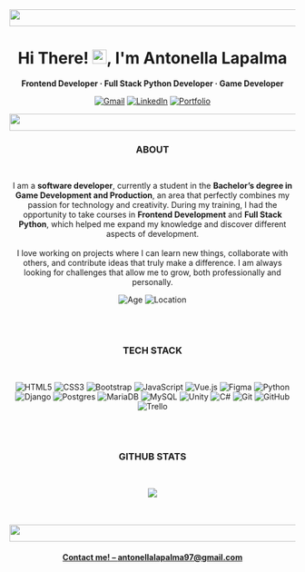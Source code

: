 <!--PORTADA-->
<img src="https://i.imgur.com/dBaSKWF.gif" height="30" width="1050">
<h1 align="center"">Hi There! <img src="https://media.giphy.com/media/hvRJCLFzcasrR4ia7z/giphy.gif" width="25">, I'm Antonella Lapalma</h1>
<p align="center"><strong>Frontend Developer · Full Stack Python Developer · Game Developer</strong></p>
<!--CONTACTO-->
<div align="center">
  
  <a href="mailto:antonellalapalma97@gmail.com">![Gmail](https://img.shields.io/badge/Gmail-D14836?style=Flat&logo=gmail&logoColor=white)</a>
  <a href="https://linkedin.com/in/antonellalapalma">![LinkedIn](https://img.shields.io/badge/linkedin-%230077B5.svg?style=Flat&logo=linkedin&logoColor=white)</a>
  <a href="https://antonellalapalma.github.io/Portfolio/">![Portfolio](https://img.shields.io/badge/Portfolio-555555?style=flat&logo=Google-Chrome&logoColor=white)</a>
  
</div>
<img src="https://i.imgur.com/dBaSKWF.gif" height="30" width="1050">

<br>

<!--SOBRE MI-->
<h3 align="center">ABOUT</h3>
<img src="https://i.imgur.com/dBaSKWF.gif" height="15" width="1050">

<p align="center">I am a <strong>software developer</strong>, currently a student in the <strong>Bachelor’s degree in Game Development and Production</strong>, an area that perfectly combines my passion for technology and creativity. During my training, I had the opportunity to take courses in <strong>Frontend Development</strong> and <strong>Full Stack Python</strong>, which helped me expand my knowledge and discover different aspects of development.
<br><br>
I love working on projects where I can learn new things, collaborate with others, and contribute ideas that truly make a difference. I am always looking for challenges that allow me to grow, both professionally and personally.</p>

<div align="center">

![Age](https://img.shields.io/badge/Age%20-%2027%20-%20%23F7CB02FF)
![Location](https://img.shields.io/badge/Location%20-%20Buenos%20Aires,%20Argentina-%20%2313AEF7FF)

</div>
<br><br>

<!--SKILLS-->
<h3 align="center">TECH STACK</h3>
<img src="https://i.imgur.com/dBaSKWF.gif" height="15" width="1050">

<div align="center">
  
  ![HTML5](https://img.shields.io/badge/html5-%23E34F26.svg?style=for-the-badge&logo=html5&logoColor=white)
  ![CSS3](https://img.shields.io/badge/css3-%231572B6.svg?style=for-the-badge&logo=css3&logoColor=white)
  ![Bootstrap](https://img.shields.io/badge/bootstrap-%238511FA.svg?style=for-the-badge&logo=bootstrap&logoColor=white)
  ![JavaScript](https://img.shields.io/badge/javascript-%23323330.svg?style=for-the-badge&logo=javascript&logoColor=%23F7DF1E)
  ![Vue.js](https://img.shields.io/badge/vuejs-%2335495e.svg?style=for-the-badge&logo=vuedotjs&logoColor=%234FC08D)
  ![Figma](https://img.shields.io/badge/figma-%23F24E1E.svg?style=for-the-badge&logo=figma&logoColor=white)
  ![Python](https://img.shields.io/badge/python%20-%2314354C.svg?&style=for-the-badge&logo=python&logoColor=white)
  ![Django](https://img.shields.io/badge/django-%23092E20.svg?style=for-the-badge&logo=django&logoColor=white)
  ![Postgres](https://img.shields.io/badge/postgres-%23316192.svg?style=for-the-badge&logo=postgresql&logoColor=white)
  ![MariaDB](https://img.shields.io/badge/MariaDB-003545?style=for-the-badge&logo=mariadb&logoColor=white)
  ![MySQL](https://img.shields.io/badge/MySQL-4479A1?logo=mysql&logoColor=fff&style=for-the-badge)
  ![Unity](https://img.shields.io/badge/unity-%23000000.svg?style=for-the-badge&logo=unity&logoColor=white)
  ![C#](https://img.shields.io/badge/C%23-%236800F7FF.svg?style=for-the-badge&logo=c&logoColor=white)
  ![Git](https://img.shields.io/badge/git-%23F05033.svg?style=for-the-badge&logo=git&logoColor=white)
  ![GitHub](https://img.shields.io/badge/github-%23121011.svg?style=for-the-badge&logo=github&logoColor=white)
  <img alt="Trello" src="https://img.shields.io/badge/Trello-0052CC?style=for-the-badge&logo=trello&logoColor=white">
  
</div>
<br><br>

<h3 align="center">GITHUB STATS</h3>
<img src="https://i.imgur.com/dBaSKWF.gif" height="15" width="1050">

<p align="center">
<a href="https://github.com/antonellalapalma/AdGuard-WireGuard-Unbound-Cloudflare"><img src="https://github-readme-stats.vercel.app/api/top-langs/?username=antonellalapalma&layout=compact&theme=dark">
</p>
<br><br>

<img src="https://i.imgur.com/dBaSKWF.gif" height="30" width="1050">
<h4 align="center">Contact me! – <a href="mailto:antonellalapalma97@gmail.com">antonellalapalma97@gmail.com</a>
<!--
<p align="left"> 
  <img width="48" height="48" src="https://img.icons8.com/color/48/c-sharp-logo.png" alt="c-sharp-logo"/>
  <img src="https://img.icons8.com/color/48/4a90e2/python--v1.png"/>
  <img src="https://img.icons8.com/color/48/4a90e2/visual-studio-code-2019.png"/>
  <img src="https://img.icons8.com/color/48/4a90e2/git.png"/>
  <img src="https://img.icons8.com/fluent/48/4a90e2/github.png"/> 
</p>

[![Top Langs](https://github-readme-stats.vercel.app/api/top-langs/?username=antonellalapalma&theme=dark)](https://github.com/antonellalapalma/github-readme-stats)
-->
<!--📏LINE
<img src="https://i.imgur.com/dBaSKWF.gif" height="20" width="1050">-->
<!--
**AntonellaLapalma/AntonellaLapalma** is a ✨ _special_ ✨ repository because its `README.md` (this file) appears on your GitHub profile.

Here are some ideas to get you started:

- 🔭 I’m currently working on ...
- 🌱 I’m currently learning ...
- 👯 I’m looking to collaborate on ...
- 🤔 I’m looking for help with ...
- 💬 Ask me about ...
- 📫 How to reach me: ...
- 😄 Pronouns: ...
- ⚡ Fun fact: ...
-->
